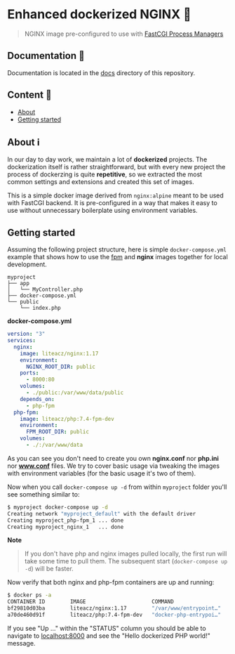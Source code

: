 # Enhanced dockerized NGINX 🐳
> NGINX image pre-configured to use with [FastCGI Process Managers](https://www.php.net/manual/en/install.fpm.php)

## Documentation 📖

Documentation is located in the [docs](./docs) directory of this repository.

## Content 📜

- [About](#About)
- [Getting started](#Getting-started)


## About ℹ️

In our day to day work, we maintain a lot of **dockerized** projects.
The dockerization itself is rather straightforward, but with every new project the process of dockerzing is quite **repetitive**, so we extracted the most common settings and extensions
and created this set of images.

This is a simple docker image derived from `nginx:alpine` meant to be used with FastCGI backend. It is pre-configured in a way that makes it easy to use without unnecessary boilerplate using environment variables.

## Getting started

Assuming the following project structure, here is simple `docker-compose.yml` example that shows how to use the [fpm](http://github.com/liteacz/fpm) and **nginx** images together for local development.

```
myproject
├── app
│   └── MyController.php
├── docker-compose.yml
└── public
    └── index.php
```

**docker-compose.yml**

```yml
version: "3"
services:
  nginx:
    image: liteacz/nginx:1.17
    environment:
      NGINX_ROOT_DIR: public
    ports:
      - 8000:80
    volumes:
      - ./public:/var/www/data/public
    depends_on:
      - php-fpm
  php-fpm:
    image: liteacz/php:7.4-fpm-dev
    environment:
      FPM_ROOT_DIR: public
    volumes:
      - ./:/var/www/data
```

As you can see you don't need to create you own **nginx.conf** nor **php.ini** nor **www.conf** files. We try to cover basic usage via tweaking the images with environment variables (for the basic usage it's two of them).

Now when you call `docker-compose up -d` from within `myproject` folder you'll see something similar to:

```bash
$ myproject docker-compose up -d
Creating network "myproject_default" with the default driver
Creating myproject_php-fpm_1 ... done
Creating myproject_nginx_1   ... done
```

**Note**

> If you don't have php and nginx images pulled locally, the first run will take some time to pull them. The subsequent start (`docker-compose up -d`) will be faster.


Now verify that both nginx and php-fpm containers are up and running:

```bash
$ docker ps -a
CONTAINER ID        IMAGE                     COMMAND                  CREATED             STATUS              PORTS                  NAMES
bf29810d03ba        liteacz/nginx:1.17        "/var/www/entrypoint…"   2 seconds ago       Up 1 second         0.0.0.0:8000->80/tcp   myproject_nginx_1
a70de460d91f        liteacz/php:7.4-fpm-dev   "docker-php-entrypoi…"   3 seconds ago       Up 2 seconds        9000/tcp               myproject_php-fpm_1
```

If you see "Up ..." within the "STATUS" column you should be able to navigate to [localhost:8000](http://localhost:8000) and see the "Hello dockerized PHP world!" message.
